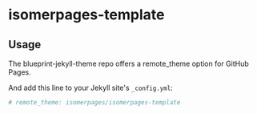 # isomerpages-template

## Usage

The blueprint-jekyll-theme repo offers a remote_theme option for GitHub Pages.

And add this line to your Jekyll site's `_config.yml`:

```yaml
# remote_theme: isomerpages/isomerpages-template
```
 

